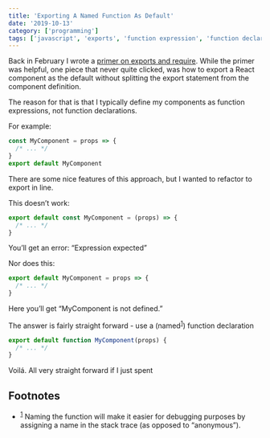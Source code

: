 ```yaml
---
title: 'Exporting A Named Function As Default'
date: '2019-10-13'
category: ['programming']
tags: ['javascript', 'exports', 'function expression', 'function declaration']
---
```


Back in February I wrote a [primer on exports and require](https://www.stephencharlesweiss.com/2019-02-11/js-modules-primer-export-and-require/). While the primer was helpful, one piece that never quite clicked, was how to export a React component as the default without splitting the export statement from the component definition.

The reason for that is that I typically define my components as function expressions, not function declarations.

For example:

```javascript
const MyComponent = props => {
  /* ... */
}
export default MyComponent
```

There are some nice features of this approach, but I wanted to refactor to export in line.

This doesn’t work:

```javascript
export default const MyComponent = (props) => {
  /* ... */
}
```

You’ll get an error: “Expression expected”

Nor does this:

```javascript
export default MyComponent = props => {
  /* ... */
}
```

Here you’ll get “MyComponent is not defined.”

The answer is fairly straight forward - use a (named<sup>[1](#fn1)</sup><a id="sup1"></a>) function declaration

```javascript
export default function MyComponent(props) {
  /* ... */
}
```

Voilá. All very straight forward if I just spent

## Footnotes

- <sup>[1](#sup1)</sup><a id="fn1"></a> Naming the function will make it easier for debugging purposes by assigning a name in the stack trace (as opposed to “anonymous”).
